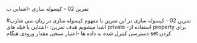 
تمرین 02 - کپسوله سازی
-اشنایی ب

#تمرین 02 - کپسوله سازی
در این تمرین با مفهوم کپسوله سازی در زبان سی شارپ اشنا میشویم
هدف تمرین:
-اشنایی با فیلد های private
-استفاده از property برای دسترسی کنترل شده به داده ها
-اعتبار سنجی مقدار ورودی هنگام set کردن

